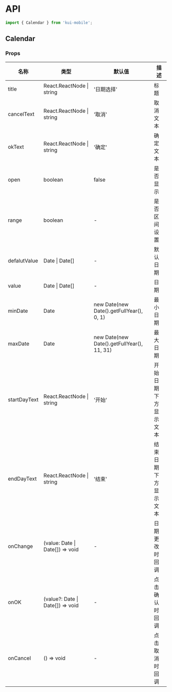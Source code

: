 # API

```jsx
import { Calendar } from 'kui-mobile';
```

## Calendar

### Props

| 名称         | 类型                             | 默认值                                     | 描述                 |
| ------------ | -------------------------------- | ------------------------------------------ | -------------------- |
| title        | React.ReactNode \| string        | '日期选择'                                 | 标题                 |
| cancelText   | React.ReactNode \| string        | '取消'                                     | 取消文本             |
| okText       | React.ReactNode \| string        | '确定'                                     | 确定文本             |
| open         | boolean                          | false                                      | 是否显示             |
| range        | boolean                          | -                                          | 是否区间设置         |
| defalutValue | Date \| Date[]                   | -                                          | 默认日期             |
| value        | Date \| Date[]                   | -                                          | 日期                 |
| minDate      | Date                             | new Date(new Date().getFullYear(), 0, 1)   | 最小日期             |
| maxDate      | Date                             | new Date(new Date().getFullYear(), 11, 31) | 最大日期             |
| startDayText | React.ReactNode \| string        | '开始'                                     | 开始日期下方显示文本 |
| endDayText   | React.ReactNode \| string        | '结束'                                     | 结束日期下方显示文本 |
| onChange     | (value: Date \| Date[]) => void  | -                                          | 日期更改时回调       |
| onOK         | (value?: Date \| Date[]) => void | -                                          | 点击确认时回调       |
| onCancel     | () => void                       | -                                          | 点击取消时回调       |
